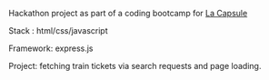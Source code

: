 Hackathon project as part of a coding bootcamp for [La Capsule](https://www.lacapsule.academy/)

Stack : html/css/javascript

Framework: express.js

Project: fetching train tickets via search requests and page loading.
 
